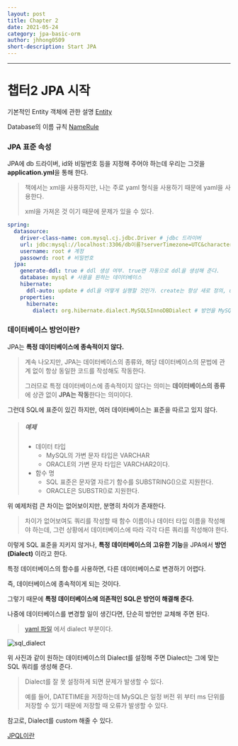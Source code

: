 ```yaml
---
layout: post
title: Chapter 2
date: 2021-05-24
category: jpa-basic-orm
author: jhhong0509
short-description: Start JPA
---
```

------

# 챕터2 JPA 시작

기본적인 Entity 객체에 관한 설명 [Entity](../spring_boot_sole_web/codes/DTOs_and_Entity.md)

Database의 이름 규칙 [NameRule](../../../database/column_name_rule.md)

### JPA 표준 속성

JPA에 db 드라이버, id와 비밀번호 등을 지정해 주어야 하는데 우리는 그것을 **application.yml**을 통해 한다.

> 책에서는 xml을 사용하지만, 나는 주로 yaml 형식을 사용하기 때문에 yaml을 사용한다.
>
> xml을 가져온 것 이기 때문에 문제가 있을 수 있다.

``` yaml
spring:
  datasource:
    driver-class-name: com.mysql.cj.jdbc.Driver # jdbc 드라이버
    url: jdbc:mysql://localhost:3306/db이름?serverTimezone=UTC&characterEncoding=UTF-8 #db url
    username: root # 계정
    passowrd: root # 비밀번호
  jpa:
    generate-ddl: true # ddl 생성 여부. true면 자동으로 ddl을 생성해 준다.
    database: mysql # 사용을 원하는 데이터베이스
    hibernate:
      ddl-auto: update # ddl을 어떻게 실행할 것인가. create는 항상 새로 정의, update는 변경 사항만 적용, none은 안함
    properties:
      hibernate:
        dialect: org.hibernate.dialect.MySQL5InnoDBDialect # 방언을 MySQL5 InnoDB로 바꿈
```

### 데이터베이스 방언이란?

JPA는 **특정 데이터베이스에 종속적이지 않다.**

> 계속 나오지만, JPA는 데이터베이스의 종류와, 해당 데이터베이스의 문법에 관계 없이 항상 동일한 코드를 작성해도 작동한다.
>
> 그러므로 특정 데이터베이스에 종속적이지 않다는 의미는 **데이터베이스의 종류**에 상관 없이 **JPA는 작동**한다는 의미이다.

그런데 SQL에 표준이 있긴 하지만, 여러 데이터베이스는 표준을 따르고 있지 않다.

> ##### 예제
>
> - 데이터 타입
>   - MySQL의 가변 문자 타입은 VARCHAR
>   - ORACLE의 가변 문자 타입은 VARCHAR2이다.
> - 함수 명
>   - SQL 표준은 문자열 자르기 함수를 SUBSTRING()으로 지원한다.
>   - ORACLE은 SUBSTR()로 지원한다.

위 예제처럼 큰 차이는 없어보이지만, 분명히 차이가 존재한다.

> 차이가 없어보여도 쿼리를 작성할 때 함수 이름이나 데이터 타입 이름을 작성해야 하는데, 그런 상황에서 데이터베이스에 따라 각각 다른 쿼리를 작성해야 한다.

이렇게 SQL 표준을 지키지 않거나, **특정 데이터베이스의 고유한 기능**을 JPA에서 **방언(Dialect)** 이라고 한다.

특정 데이터베이스의 함수를 사용하면, 다른 데이터베이스로 변경하기 어렵다.

즉, 데이터베이스에 종속적이게 되는 것이다.

그렇기 때문에 **특정 데이터베이스에 의존적인 SQL은 방언이 해결해 준다.**

나중에 데이터베이스를 변경할 일이 생긴다면, 단순히 방언만 교체해 주면 된다.

> [yaml 파일](#JPA-표준-속성) 에서 dialect 부분이다.

![sql_dialect](https://github.com/jhhong0509/study/blob/master/stu_spring/orm/jpa_basic_orm/images/sql_dialect.jpg?raw=true)

위 사진과 같이 원하는 데이터베이스의 Dialect를 설정해 주면 Dialect는 그에 맞는 SQL 쿼리를 생성해 준다.

> Dialect를 잘 못 설정하게 되면 문제가 발생할 수 있다.
>
> 예를 들어, DATETIME을 저장하는데 MySQL은 일정 버전 위 부터 ms 단위를 저장할 수 있기 때문에 저장할 때 오류가 발생할 수 있다.

참고로, Dialect를 custom 해줄 수 있다.

[JPQL이란](../orm/what_is_jpql.md)

